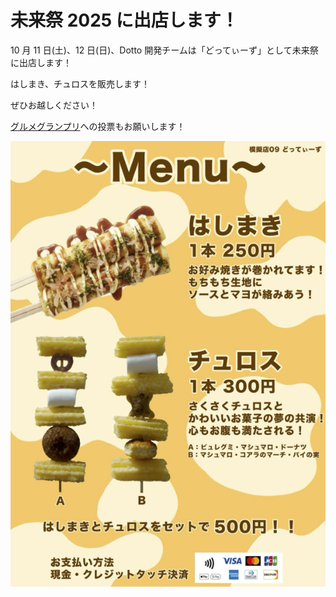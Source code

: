 # 未来祭 2025 に出店します！

10 月 11 日(土)、12 日(日)、Dotto 開発チームは「どってぃーず」として未来祭に出店します！

はしまき、チュロスを販売します！

ぜひお越しください！

[グルメグランプリ](https://x.gd/LtXgH)への投票もお願いします！

![](image.png)
